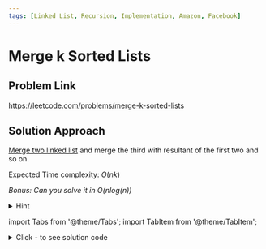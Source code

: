 ```yaml
---
tags: [Linked List, Recursion, Implementation, Amazon, Facebook]
---
```


# Merge k Sorted Lists

## Problem Link
https://leetcode.com/problems/merge-k-sorted-lists

## Solution Approach
[Merge two linked list](/docs/codes/Merge2sortedlist) and merge the third with resultant of the first two and so on.


Expected Time complexity: $O(nk)$

*Bonus: Can you solve it in $O(nlog(n))$*
<details><summary>Hint</summary>

Use priority queues
(never heard of it? [Click](https://www.programiz.com/dsa/priority-queue))

</details>

import Tabs from '@theme/Tabs';
import TabItem from '@theme/TabItem';

<details><summary>Click - to see solution code</summary>

<Tabs>
<TabItem value="cpp" label="C++">

```cpp
/**
 * Definition for singly-linked list.
 * struct ListNode {
 *     int val;
 *     ListNode *next;
 *     ListNode() : val(0), next(nullptr) {}
 *     ListNode(int x) : val(x), next(nullptr) {}
 *     ListNode(int x, ListNode *next) : val(x), next(next) {}
 * };
 */
class Solution {
public:
    ListNode* mergeTwoLists(ListNode* list1, ListNode* list2) {
        if (list1 == NULL) return list2;
        if (list2 == NULL) return list1;

        if (list1->val > list2->val) swap(list1, list2);
        ListNode *head;
        head = (ListNode*)malloc(sizeof(ListNode*));
        head = list1;

        while (list1->next != NULL && list2 != NULL) {
            if (list1->next->val <= list2->val) {
                list1 = list1->next;
                continue;
            }
            ListNode *temp;
            temp = (ListNode*)malloc(sizeof(ListNode*));
            temp = list2;
            list2 = list2->next;
            temp->next = list1->next;
            list1->next = temp;
            list1 = list1->next;
        }
        if (list2 != NULL) {
            list1->next = list2;
        }
        return head;
    }
    ListNode* mergeKLists(vector<ListNode*>& lists) {
        ListNode *head;
        head = (ListNode*)malloc(sizeof(ListNode*));

        if (lists.size() == 0) {
            head = NULL;
            return head;
        }

        head = lists[0];
        for (int i = 1; i < lists.size(); i++) {
            head = mergeTwoLists(head, lists[i]);
        }
        return head;
    }
};        
```
</TabItem>
</Tabs>

</details>